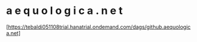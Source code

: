 a e q u o l o g i c a . n e t
=============================

[https://tebaldi051108trial.hanatrial.ondemand.com/dags/github.aequologica.net]
